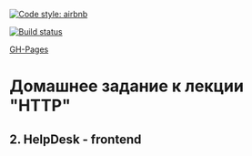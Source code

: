[![Code style: airbnb](https://img.shields.io/badge/code%20style-airbnb-blue.svg?style=flat-square)](https://github.com/airbnb/javascript)

[![Build status](https://ci.appveyor.com/api/projects/status/pdhrruyb05jiqu5j?svg=true)](https://ci.appveyor.com/project/Cazuist/ahj-8_http_HelpDesk-front)

[GH-Pages](https://cazuist.github.io/ahj-8_http_HelpDesk-front)

# Домашнее задание к лекции "HTTP"
## 2. HelpDesk - frontend